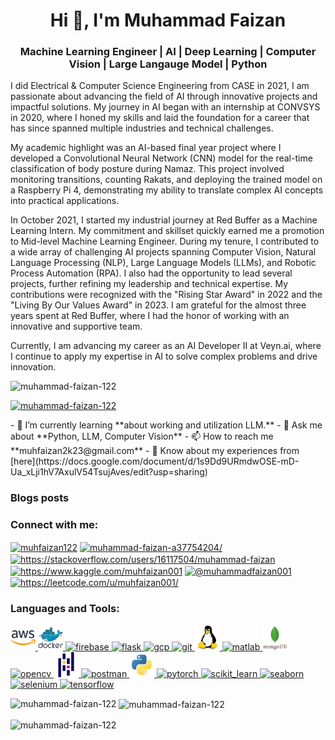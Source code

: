 <h1 align="center">Hi 👋, I'm Muhammad Faizan</h1>
<h3 align="center">Machine Learning Engineer | AI | Deep Learning | Computer Vision | Large Langauge Model | Python</h3>

I did Electrical & Computer Science Engineering from CASE in 2021, I am passionate about advancing the field of AI through innovative projects and impactful solutions. My journey in AI began with an internship at CONVSYS in 2020, where I honed my skills and laid the foundation for a career that has since spanned multiple industries and technical challenges.

My academic highlight was an AI-based final year project where I developed a Convolutional Neural Network (CNN) model for the real-time classification of body posture during Namaz. This project involved monitoring transitions, counting Rakats, and deploying the trained model on a Raspberry Pi 4, demonstrating my ability to translate complex AI concepts into practical applications.

In October 2021, I started my industrial journey at Red Buffer as a Machine Learning Intern. My commitment and skillset quickly earned me a promotion to Mid-level Machine Learning Engineer. During my tenure, I contributed to a wide array of challenging AI projects spanning Computer Vision, Natural Language Processing (NLP), Large Language Models (LLMs), and Robotic Process Automation (RPA). I also had the opportunity to lead several projects, further refining my leadership and technical expertise. My contributions were recognized with the "Rising Star Award" in 2022 and the "Living By Our Values Award" in 2023. I am grateful for the almost three years spent at Red Buffer, where I had the honor of working with an innovative and supportive team.

Currently, I am advancing my career as an AI Developer II at Veyn.ai, where I continue to apply my expertise in AI to solve complex problems and drive innovation.
<p align="left"> <img src="https://komarev.com/ghpvc/?username=muhammad-faizan-122&label=Profile%20views&color=0e75b6&style=flat" alt="muhammad-faizan-122" /> </p>

<p align="left"> <a href="https://github.com/ryo-ma/github-profile-trophy"><img src="https://github-profile-trophy.vercel.app/?username=muhammad-faizan-122" alt="muhammad-faizan-122" /></a> </p>
- 🌱 I’m currently learning **about working and utilization LLM.**
- 💬 Ask me about **Python, LLM, Computer Vision**
- 📫 How to reach me **muhfaizan2k23@gmail.com**
- 📄 Know about my experiences from [here](https://docs.google.com/document/d/1s9Dd9URmdwOSE-mD-Ua_xLji1hV7AxulV54TsujAves/edit?usp=sharing)

### Blogs posts
<!-- BLOG-POST-LIST:START -->
<!-- BLOG-POST-LIST:END -->

<h3 align="left">Connect with me:</h3>
<p align="left">
<a href="https://twitter.com/muhfaizan122" target="blank"><img align="center" src="https://raw.githubusercontent.com/rahuldkjain/github-profile-readme-generator/master/src/images/icons/Social/twitter.svg" alt="muhfaizan122" height="30" width="40" /></a>
<a href="https://linkedin.com/in/muhammad-faizan-a37754204/" target="blank"><img align="center" src="https://raw.githubusercontent.com/rahuldkjain/github-profile-readme-generator/master/src/images/icons/Social/linked-in-alt.svg" alt="muhammad-faizan-a37754204/" height="30" width="40" /></a>
<a href="https://stackoverflow.com/users/https://stackoverflow.com/users/16117504/muhammad-faizan" target="blank"><img align="center" src="https://raw.githubusercontent.com/rahuldkjain/github-profile-readme-generator/master/src/images/icons/Social/stack-overflow.svg" alt="https://stackoverflow.com/users/16117504/muhammad-faizan" height="30" width="40" /></a>
<a href="https://kaggle.com/https://www.kaggle.com/muhfaizan001" target="blank"><img align="center" src="https://raw.githubusercontent.com/rahuldkjain/github-profile-readme-generator/master/src/images/icons/Social/kaggle.svg" alt="https://www.kaggle.com/muhfaizan001" height="30" width="40" /></a>
<a href="https://medium.com/@muhammadfaizan001" target="blank"><img align="center" src="https://raw.githubusercontent.com/rahuldkjain/github-profile-readme-generator/master/src/images/icons/Social/medium.svg" alt="@muhammadfaizan001" height="30" width="40" /></a>
<a href="https://www.leetcode.com/https://leetcode.com/u/muhfaizan001/" target="blank"><img align="center" src="https://raw.githubusercontent.com/rahuldkjain/github-profile-readme-generator/master/src/images/icons/Social/leet-code.svg" alt="https://leetcode.com/u/muhfaizan001/" height="30" width="40" /></a>
</p>

<h3 align="left">Languages and Tools:</h3>
<p align="left"> <a href="https://aws.amazon.com" target="_blank" rel="noreferrer"> <img src="https://raw.githubusercontent.com/devicons/devicon/master/icons/amazonwebservices/amazonwebservices-original-wordmark.svg" alt="aws" width="40" height="40"/> </a> <a href="https://www.docker.com/" target="_blank" rel="noreferrer"> <img src="https://raw.githubusercontent.com/devicons/devicon/master/icons/docker/docker-original-wordmark.svg" alt="docker" width="40" height="40"/> </a> <a href="https://firebase.google.com/" target="_blank" rel="noreferrer"> <img src="https://www.vectorlogo.zone/logos/firebase/firebase-icon.svg" alt="firebase" width="40" height="40"/> </a> <a href="https://flask.palletsprojects.com/" target="_blank" rel="noreferrer"> <img src="https://www.vectorlogo.zone/logos/pocoo_flask/pocoo_flask-icon.svg" alt="flask" width="40" height="40"/> </a> <a href="https://cloud.google.com" target="_blank" rel="noreferrer"> <img src="https://www.vectorlogo.zone/logos/google_cloud/google_cloud-icon.svg" alt="gcp" width="40" height="40"/> </a> <a href="https://git-scm.com/" target="_blank" rel="noreferrer"> <img src="https://www.vectorlogo.zone/logos/git-scm/git-scm-icon.svg" alt="git" width="40" height="40"/> </a> <a href="https://www.linux.org/" target="_blank" rel="noreferrer"> <img src="https://raw.githubusercontent.com/devicons/devicon/master/icons/linux/linux-original.svg" alt="linux" width="40" height="40"/> </a> <a href="https://www.mathworks.com/" target="_blank" rel="noreferrer"> <img src="https://upload.wikimedia.org/wikipedia/commons/2/21/Matlab_Logo.png" alt="matlab" width="40" height="40"/> </a> <a href="https://www.mongodb.com/" target="_blank" rel="noreferrer"> <img src="https://raw.githubusercontent.com/devicons/devicon/master/icons/mongodb/mongodb-original-wordmark.svg" alt="mongodb" width="40" height="40"/> </a> <a href="https://opencv.org/" target="_blank" rel="noreferrer"> <img src="https://www.vectorlogo.zone/logos/opencv/opencv-icon.svg" alt="opencv" width="40" height="40"/> </a> <a href="https://pandas.pydata.org/" target="_blank" rel="noreferrer"> <img src="https://raw.githubusercontent.com/devicons/devicon/2ae2a900d2f041da66e950e4d48052658d850630/icons/pandas/pandas-original.svg" alt="pandas" width="40" height="40"/> </a> <a href="https://postman.com" target="_blank" rel="noreferrer"> <img src="https://www.vectorlogo.zone/logos/getpostman/getpostman-icon.svg" alt="postman" width="40" height="40"/> </a> <a href="https://www.python.org" target="_blank" rel="noreferrer"> <img src="https://raw.githubusercontent.com/devicons/devicon/master/icons/python/python-original.svg" alt="python" width="40" height="40"/> </a> <a href="https://pytorch.org/" target="_blank" rel="noreferrer"> <img src="https://www.vectorlogo.zone/logos/pytorch/pytorch-icon.svg" alt="pytorch" width="40" height="40"/> </a> <a href="https://scikit-learn.org/" target="_blank" rel="noreferrer"> <img src="https://upload.wikimedia.org/wikipedia/commons/0/05/Scikit_learn_logo_small.svg" alt="scikit_learn" width="40" height="40"/> </a> <a href="https://seaborn.pydata.org/" target="_blank" rel="noreferrer"> <img src="https://seaborn.pydata.org/_images/logo-mark-lightbg.svg" alt="seaborn" width="40" height="40"/> </a> <a href="https://www.selenium.dev" target="_blank" rel="noreferrer"> <img src="https://raw.githubusercontent.com/detain/svg-logos/780f25886640cef088af994181646db2f6b1a3f8/svg/selenium-logo.svg" alt="selenium" width="40" height="40"/> </a> <a href="https://www.tensorflow.org" target="_blank" rel="noreferrer"> <img src="https://www.vectorlogo.zone/logos/tensorflow/tensorflow-icon.svg" alt="tensorflow" width="40" height="40"/> </a> </p>

<p><img align="left" src="https://github-readme-stats.vercel.app/api/top-langs?username=muhammad-faizan-122&show_icons=true&locale=en&layout=compact" alt="muhammad-faizan-122" /></p>

<p>&nbsp;<img align="center" src="https://github-readme-stats.vercel.app/api?username=muhammad-faizan-122&show_icons=true&locale=en" alt="muhammad-faizan-122" /></p>

<p><img align="center" src="https://github-readme-streak-stats.herokuapp.com/?user=muhammad-faizan-122&" alt="muhammad-faizan-122" /></p>
